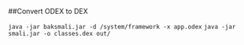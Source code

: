 ##Convert ODEX to DEX

```java -jar baksmali.jar -d /system/framework -x app.odex```
```java -jar smali.jar -o classes.dex out/```
